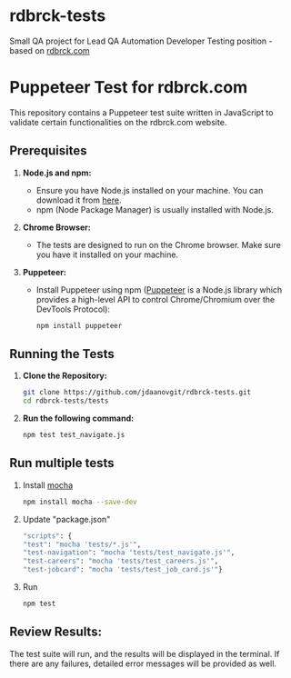 # rdbrck-tests
Small QA project for Lead QA Automation Developer Testing position - based on [rdbrck.com](https://www.rdbrck.com/)


# Puppeteer Test for rdbrck.com

This repository contains a Puppeteer test suite written in JavaScript to validate certain functionalities on the rdbrck.com website.

## Prerequisites

1. **Node.js and npm:**
   - Ensure you have Node.js installed on your machine. You can download it from [here](https://nodejs.org/).
   - npm (Node Package Manager) is usually installed with Node.js.

2. **Chrome Browser:**
   - The tests are designed to run on the Chrome browser. Make sure you have it installed on your machine.

3. **Puppeteer:**
   - Install Puppeteer using npm ([Puppeteer](https://pptr.dev/) is a Node.js library which provides a high-level API to control Chrome/Chromium over the DevTools Protocol):
     ```bash
     npm install puppeteer
     ```

## Running the Tests

1. **Clone the Repository:**
   ```bash
   git clone https://github.com/jdaanovgit/rdbrck-tests.git
   cd rdbrck-tests/tests

2. **Run the following command:**
   ```bash
   npm test test_navigate.js

## Run multiple tests
1. Install [mocha](https://mochajs.org/#getting-started)
   ```bash
   npm install mocha --save-dev
   
3. Update "package.json"
   ```bash
   "scripts": {
   "test": "mocha 'tests/*.js'",
   "test-navigation": "mocha 'tests/test_navigate.js'",
   "test-careers": "mocha 'tests/test_careers.js'",
   "test-jobcard": "mocha 'tests/test_job_card.js'"}
   
5. Run
   ```bash
   npm test

## Review Results:

The test suite will run, and the results will be displayed in the terminal. 
If there are any failures, detailed error messages will be provided as well.

